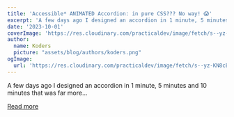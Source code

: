 ```yaml
---
title: 'Accessible* ANIMATED Accordion: in pure CSS??? No way! 😱'
excerpt: 'A few days ago I designed an accordion in 1 minute, 5 minutes and 10 minutes that was far more...'
date: '2023-10-01'
coverImage: 'https://res.cloudinary.com/practicaldev/image/fetch/s--yz-KN8cE--/c_imagga_scale,f_auto,fl_progressive,h_420,q_auto,w_1000/https://dev-to-uploads.s3.amazonaws.com/uploads/articles/iksnh9esg5kp277mjfvw.jpg'
author:
  name: Koders
  picture: "assets/blog/authors/koders.png"
ogImage:
  url: 'https://res.cloudinary.com/practicaldev/image/fetch/s--yz-KN8cE--/c_imagga_scale,f_auto,fl_progressive,h_420,q_auto,w_1000/https://dev-to-uploads.s3.amazonaws.com/uploads/articles/iksnh9esg5kp277mjfvw.jpg'
---
```


A few days ago I designed an accordion in 1 minute, 5 minutes and 10 minutes that was far more...

[Read more](https://dev.to/grahamthedev/accessible-animated-accordion-in-pure-css-no-way-5980)
